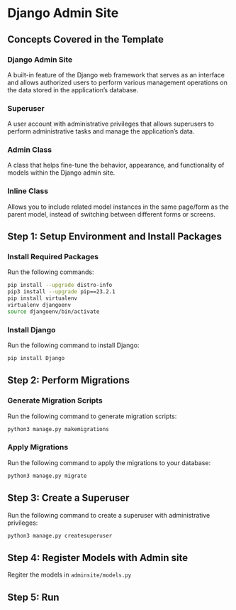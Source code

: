 # Django Admin Site

## Concepts Covered in the Template

### Django Admin Site

A built-in feature of the Django web framework that serves as an interface and allows authorized users to perform various management operations on the data stored in the application’s database.

### Superuser

A user account with administrative privileges that allows superusers to perform administrative tasks and manage the application’s data.

### Admin Class

A class that helps fine-tune the behavior, appearance, and functionality of models within the Django admin site.

### Inline Class

Allows you to include related model instances in the same page/form as the parent model, instead of switching between different forms or screens.

## Step 1: Setup Environment and Install Packages

### Install Required Packages

Run the following commands:

```bash
pip install --upgrade distro-info
pip3 install --upgrade pip==23.2.1
pip install virtualenv
virtualenv djangoenv
source djangoenv/bin/activate
```

### Install Django

Run the following command to install Django:

```bash
pip install Django
```

## Step 2: Perform Migrations

### Generate Migration Scripts

Run the following command to generate migration scripts:

```bash
python3 manage.py makemigrations
```

### Apply Migrations

Run the following command to apply the migrations to your database:

```bash
python3 manage.py migrate
```

## Step 3: Create a Superuser

Run the following command to create a superuser with administrative privileges:

```bash
python3 manage.py createsuperuser
```

## Step 4: Register Models with Admin site

Regiter the models in `adminsite/models.py`

## Step 5: Run
